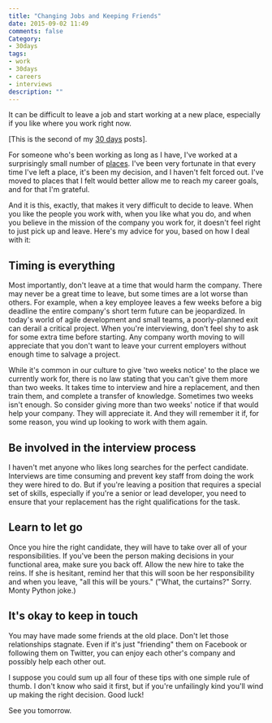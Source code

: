 ```yaml
---
title: "Changing Jobs and Keeping Friends"
date: 2015-09-02 11:49
comments: false
Category:
- 30days
tags:
- work
- 30days
- careers
- interviews
description: ""
---
```


It can be difficult to leave a job and start working at a new place, especially if you like where you work right now. 

<!-- more -->

[This is the second of my [30 days][] posts].

For someone who's been working as long as I have, I've worked at a surprisingly small number of [places][1]. I've been very fortunate in that every time I've left a place, it's been my decision, and I haven't felt forced out. I've moved to places that I felt would better allow me to reach my career goals, and for that I'm grateful.

And it is this, exactly, that makes it very difficult to decide to leave. When you like the people you work with, when you like what you do, and when you believe in the mission of the company you work for, it doesn't feel right to just pick up and leave.  Here's my advice for you, based on how I deal with it:

## Timing is everything

Most importantly, don't leave at a time that would harm the company. There may never be a great time to leave, but some times are a lot worse than others. For example, when a key employee leaves a few weeks before a big deadline the entire company's short term future can be jeopardized. In today's world of agile development and small teams, a poorly-planned exit can derail a critical project. When you're interviewing, don't feel shy to ask for some extra time before starting. Any company worth moving to will appreciate that you don't want to leave your current employers without enough time to salvage a project.

While it's common in our culture to give 'two weeks notice' to the place we currently work for, there is no law stating that you can't give them more than two weeks. It takes time to interview and hire a replacement, and then train them, and complete a transfer of knowledge. Sometimes two weeks isn't enough. So consider giving more than two weeks' notice if that would help your company. They will appreciate it. And they will remember it if, for some reason, you wind up looking to work with them again.

## Be involved in the interview process

I haven't met anyone who likes long searches for the perfect candidate. Interviews are time consuming and prevent key staff from doing the work they were hired to do. But if you're leaving a position that requires a special set of skills, especially if you're a senior or lead developer, you need to ensure that your replacement has the right qualifications for the task. 

## Learn to let go

Once you hire the right candidate, they will have to take over all of your responsibilities. If you've been the person making decisions in your functional area, make sure you back off. Allow the new hire to take the reins. If she is hesitant, remind her that this will soon be her responsibility and when you leave, "all this will be yours." ("What, the curtains?" Sorry. Monty Python joke.)

## It's okay to keep in touch

You may have made some friends at the old place. Don't let those relationships stagnate. Even if it's just "friending" them on Facebook or following them on Twitter, you can enjoy each other's company and possibly help each other out.

I suppose you could sum up all four of these tips with one simple rule of thumb. I don't know who said it first, but if you're unfailingly kind you'll wind up making the right decision. Good luck!

See you tomorrow.

[30 days]: /2015/08/31/30-days/
[1]: /about/index.html#work